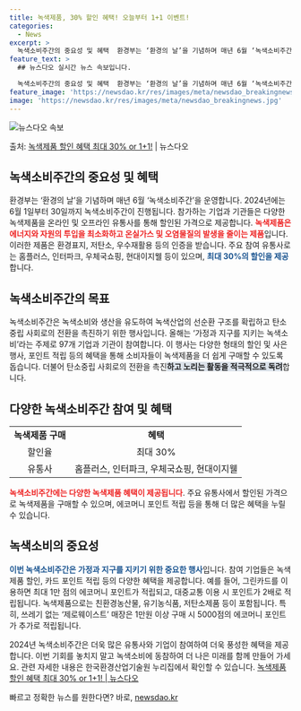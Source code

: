 ```yaml
---
title: 녹색제품, 30% 할인 혜택! 오늘부터 1+1 이벤트!
categories:
  - News
excerpt: >
  녹색소비주간의 중요성 및 혜택  환경부는 ‘환경의 날’을 기념하며 매년 6월 ‘녹색소비주간’을 운영합니다. …
feature_text: >
  ## 뉴스다오 실시간 뉴스 속보입니다.

  녹색소비주간의 중요성 및 혜택  환경부는 ‘환경의 날’을 기념하며 매년 6월 ‘녹색소비주간’을 운영합니다. …
feature_image: 'https://newsdao.kr/res/images/meta/newsdao_breakingnews.jpg'
image: 'https://newsdao.kr/res/images/meta/newsdao_breakingnews.jpg'
---
```


![뉴스다오 속보](https://newsdao.kr/res/images/meta/newsdao_breakingnews.jpg)

<p>출처: <a href="https://newsdao.kr/3988" rel="dofollow">녹색제품 할인 혜택 최대 30% or 1+1!</a> | 뉴스다오</p>

<h2 data-ke-size="size26">녹색소비주간의 중요성 및 혜택</h2>
<p data-ke-size="size16">환경부는 ‘환경의 날’을 기념하며 매년 6월 ‘녹색소비주간’을 운영합니다. 2024년에는 6월 1일부터 30일까지 녹색소비주간이 진행됩니다. 참가하는 기업과 기관들은 다양한 녹색제품을 온라인 및 오프라인 유통사를 통해 할인된 가격으로 제공합니다. <b><span style="color: #ee2323;">녹색제품은 에너지와 자원의 투입을 최소화하고 온실가스 및 오염물질의 발생을 줄이는 제품</span></b>입니다. 이러한 제품은 환경표지, 저탄소, 우수재활용 등의 인증을 받습니다. 주요 참여 유통사로는 홈플러스, 인터파크, 우체국쇼핑, 현대이지웰 등이 있으며, <b><span style="color: #1a5490;">최대 30%의 할인을 제공</span></b>합니다.</p>

<h2 data-ke-size="size26">녹색소비주간의 목표</h2>
<p data-ke-size="size16">녹색소비주간은 녹색소비와 생산을 유도하여 녹색산업의 선순환 구조를 확립하고 탄소중립 사회로의 전환을 촉진하기 위한 행사입니다. 올해는 ‘가정과 지구를 지키는 녹색소비’라는 주제로 97개 기업과 기관이 참여합니다. 이 행사는 다양한 형태의 할인 및 사은행사, 포인트 적립 등의 혜택을 통해 소비자들이 녹색제품을 더 쉽게 구매할 수 있도록 돕습니다. 더불어 탄소중립 사회로의 전환을 촉진<b><span style="background-color: #21538527;">하고 노리는 활동을 적극적으로 독려</span></b>합니다.</p>

<h2 data-ke-size="size26">다양한 녹색소비주간 참여 및 혜택</h2>
<table>
<tbody>
<tr>
<td style="text-align: center; height: 17px;"><b>녹색제품 구매</b></td>
<td style="text-align: center; height: 17px;"><b>혜택</b></td>
</tr>
<tr>
<td style="text-align: center; height: 17px;">할인율</td>
<td style="text-align: center; height: 17px;">최대 30%</td>
</tr>
<tr>
<td style="text-align: center; height: 17px;">유통사</td>
<td style="text-align: center; height: 17px;">홈플러스, 인터파크, 우체국쇼핑, 현대이지웰</td>
</tr>
</tbody>
</table>
<p data-ke-size="size16"><b><span style="color: #ee2323;">녹색소비주간에는 다양한 녹색제품 혜택이 제공됩니다</span></b>. 주요 유통사에서 할인된 가격으로 녹색제품을 구매할 수 있으며, 에코머니 포인트 적립 등을 통해 더 많은 혜택을 누릴 수 있습니다.</p>

<h2 data-ke-size="size26">녹색소비의 중요성</h2>
<p data-ke-size="size16"><b><span style="color: #1a5490;">이번 녹색소비주간은 가정과 지구를 지키기 위한 중요한 행사</span></b>입니다. 참여 기업들은 녹색제품 할인, 카드 포인트 적립 등의 다양한 혜택을 제공합니다. 예를 들어, 그린카드를 이용하면 최대 1만 점의 에코머니 포인트가 적립되고, 대중교통 이용 시 포인트가 2배로 적립됩니다. 녹색제품으로는 친환경농산물, 유기농식품, 저탄소제품 등이 포함됩니다. 특히, 쓰레기 없는 ‘제로웨이스트’ 매장은 1만원 이상 구매 시 5000점의 에코머니 포인트가 추가로 적립됩니다.</p>
<p data-ke-size="size16">2024년 녹색소비주간은 더욱 많은 유통사와 기업이 참여하여 더욱 풍성한 혜택을 제공합니다. 이번 기회를 놓치지 말고 녹색소비에 동참하여 더 나은 미래를 함께 만들어 가세요. 관련 자세한 내용은 한국환경산업기술원 누리집에서 확인할 수 있습니다. <a href="https://newsdao.kr/3988">녹색제품 할인 혜택 최대 30% or 1+1! | 뉴스다오</a></p> 

빠르고 정확한 뉴스를 원한다면? 바로, <a href="https://newsdao.kr" rel="dofollow">newsdao.kr</a>


